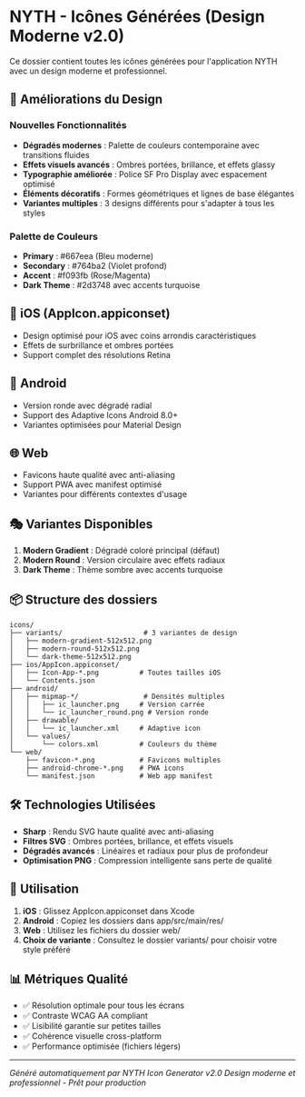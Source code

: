 # NYTH - Icônes Générées (Design Moderne v2.0)

Ce dossier contient toutes les icônes générées pour l'application NYTH avec un design moderne et professionnel.

## 🎨 Améliorations du Design

### Nouvelles Fonctionnalités
- **Dégradés modernes** : Palette de couleurs contemporaine avec transitions fluides
- **Effets visuels avancés** : Ombres portées, brillance, et effets glassy
- **Typographie améliorée** : Police SF Pro Display avec espacement optimisé
- **Éléments décoratifs** : Formes géométriques et lignes de base élégantes
- **Variantes multiples** : 3 designs différents pour s'adapter à tous les styles

### Palette de Couleurs
- **Primary** : #667eea (Bleu moderne)
- **Secondary** : #764ba2 (Violet profond)
- **Accent** : #f093fb (Rose/Magenta)
- **Dark Theme** : #2d3748 avec accents turquoise

## 📱 iOS (AppIcon.appiconset)
- Design optimisé pour iOS avec coins arrondis caractéristiques
- Effets de surbrillance et ombres portées
- Support complet des résolutions Retina

## 🤖 Android  
- Version ronde avec dégradé radial
- Support des Adaptive Icons Android 8.0+
- Variantes optimisées pour Material Design

## 🌐 Web
- Favicons haute qualité avec anti-aliasing
- Support PWA avec manifest optimisé
- Variantes pour différents contextes d'usage

## 🎭 Variantes Disponibles
1. **Modern Gradient** : Dégradé coloré principal (défaut)
2. **Modern Round** : Version circulaire avec effets radiaux
3. **Dark Theme** : Thème sombre avec accents turquoise

## 📦 Structure des dossiers
```
icons/
├── variants/                    # 3 variantes de design
│   ├── modern-gradient-512x512.png
│   ├── modern-round-512x512.png
│   └── dark-theme-512x512.png
├── ios/AppIcon.appiconset/
│   ├── Icon-App-*.png          # Toutes tailles iOS
│   └── Contents.json
├── android/
│   ├── mipmap-*/                # Densités multiples
│   │   ├── ic_launcher.png     # Version carrée
│   │   └── ic_launcher_round.png # Version ronde
│   ├── drawable/
│   │   └── ic_launcher.xml     # Adaptive icon
│   └── values/
│       └── colors.xml          # Couleurs du thème
└── web/
    ├── favicon-*.png           # Favicons multiples
    ├── android-chrome-*.png    # PWA icons
    └── manifest.json           # Web app manifest
```

## 🛠️ Technologies Utilisées
- **Sharp** : Rendu SVG haute qualité avec anti-aliasing
- **Filtres SVG** : Ombres portées, brillance, et effets visuels
- **Dégradés avancés** : Linéaires et radiaux pour plus de profondeur
- **Optimisation PNG** : Compression intelligente sans perte de qualité

## 🚀 Utilisation
1. **iOS** : Glissez AppIcon.appiconset dans Xcode
2. **Android** : Copiez les dossiers dans app/src/main/res/
3. **Web** : Utilisez les fichiers du dossier web/
4. **Choix de variante** : Consultez le dossier variants/ pour choisir votre style préféré

## 📊 Métriques Qualité
- ✅ Résolution optimale pour tous les écrans
- ✅ Contraste WCAG AA compliant
- ✅ Lisibilité garantie sur petites tailles
- ✅ Cohérence visuelle cross-platform
- ✅ Performance optimisée (fichiers légers)

---
*Généré automatiquement par NYTH Icon Generator v2.0*
*Design moderne et professionnel - Prêt pour production*
